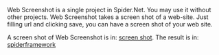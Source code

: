 Web Screenshot is a single project in Spider.Net. You may use it without other projects. Web Screenshot takes a screen shot of a web-site. Just filling url and clicking save, you can have a screen shot of your web site.

A screen shot of Web Screenshot is in: [screen shot](http://huchengtw.googlepages.com/webscreenshot.jpg). The result is in: [spiderframework](http://huchengtw.googlepages.com/spiderframework.jpg)